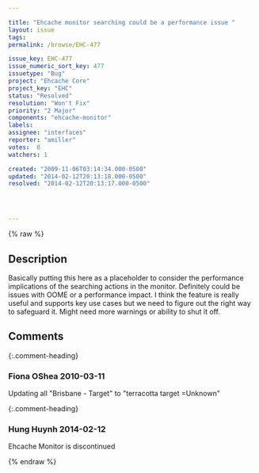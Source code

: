 ```yaml
---

title: "Ehcache monitor searching could be a performance issue "
layout: issue
tags: 
permalink: /browse/EHC-477

issue_key: EHC-477
issue_numeric_sort_key: 477
issuetype: "Bug"
project: "Ehcache Core"
project_key: "EHC"
status: "Resolved"
resolution: "Won't Fix"
priority: "2 Major"
components: "ehcache-monitor"
labels: 
assignee: "interfaces"
reporter: "amiller"
votes:  0
watchers: 1

created: "2009-11-06T03:14:34.000-0500"
updated: "2014-02-12T20:13:18.000-0500"
resolved: "2014-02-12T20:13:17.000-0500"




---
```


{% raw %}

## Description

<div markdown="1" class="description">

Basically putting this here as a placeholder to consider the performance implications of the searching actions in the monitor.  Definitely could be issues with OOME or a performance impact.  I think the feature is really useful and supports key use cases but we need to figure out the right way to safeguard it.  Might need more warnings or ability to shut it off.

</div>

## Comments


{:.comment-heading}
### **Fiona OShea** <span class="date">2010-03-11</span>

<div markdown="1" class="comment">

 Updating all "Brisbane - Target" to "terracotta target =Unknown"

</div>


{:.comment-heading}
### **Hung Huynh** <span class="date">2014-02-12</span>

<div markdown="1" class="comment">

Ehcache Monitor is discontinued 

</div>



{% endraw %}
